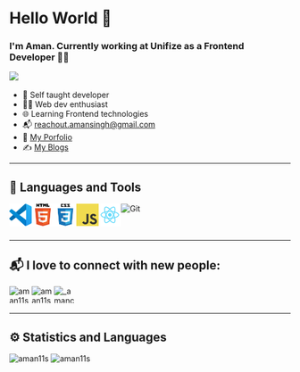 # Hello World 👋
### I'm Aman. Currently working at Unifize as a Frontend Developer 👨‍💻 

![](https://komarev.com/ghpvc/?username=aman11s&color=yellow)


- 🧠  Self taught developer
- 👨‍💻  Web dev enthusiast
- 🌐  Learning Frontend technologies
- 📬  reachout.amansingh@gmail.com
- 💼  [My Porfolio](https://amansingh.vercel.app)
- ✍️   [My Blogs](https://aman11s.hashnode.dev)

<hr>

## 🚀 Languages and Tools

<img align="left" alt="Visual Studio Code" width="40px" src="https://raw.githubusercontent.com/github/explore/80688e429a7d4ef2fca1e82350fe8e3517d3494d/topics/visual-studio-code/visual-studio-code.png" />

<img align="left" alt="HTML5" width="40px" src="https://raw.githubusercontent.com/github/explore/80688e429a7d4ef2fca1e82350fe8e3517d3494d/topics/html/html.png" />

<img align="left" alt="CSS3" width="40px" src="https://raw.githubusercontent.com/github/explore/80688e429a7d4ef2fca1e82350fe8e3517d3494d/topics/css/css.png" />

<img align="left" alt="JavaScript" width="40px" src="https://raw.githubusercontent.com/github/explore/80688e429a7d4ef2fca1e82350fe8e3517d3494d/topics/javascript/javascript.png" />

<img align="left" alt="React" width="40px" src="https://raw.githubusercontent.com/github/explore/80688e429a7d4ef2fca1e82350fe8e3517d3494d/topics/react/react.png" />

<img align="left" alt="Git" width="40px" src="https://www.vectorlogo.zone/logos/git-scm/git-scm-icon.svg" />

<br/>
<br/>
<br/>
<hr/>

## 📬 I love to connect with new people: 


<a href="https://twitter.com/aman11s" target="blank"><img align="left" src="https://raw.githubusercontent.com/rahuldkjain/github-profile-readme-generator/master/src/images/icons/Social/twitter.svg" alt="aman11s" height="30" width="40" /></a>

<a href="https://linkedin.com/in/aman11s" target="blank"><img align="left" src="https://raw.githubusercontent.com/rahuldkjain/github-profile-readme-generator/master/src/images/icons/Social/linked-in-alt.svg" alt="aman11s" height="30" width="40" /></a>

<a href="https://instagram.com/_amancodes" target="blank"><img align="left" src="https://raw.githubusercontent.com/rahuldkjain/github-profile-readme-generator/master/src/images/icons/Social/instagram.svg" alt="_amancodes" height="30" width="40" /></a>

<br/>
<br/>
<hr>

## ⚙️ Statistics and Languages

<img src="https://github-readme-stats.vercel.app/api?username=aman11s&show_icons=true&locale=en&theme=cobalt" height="170px" alt="aman11s" />

<img src="https://github-readme-stats.vercel.app/api/top-langs?username=aman11s&show_icons=true&locale=en&layout=compact&theme=cobalt" height="170px" alt="aman11s" />
  
